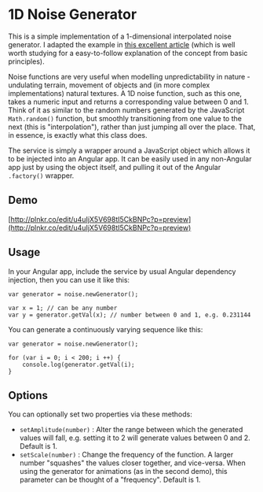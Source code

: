 # 1D Noise Generator

This is a simple implementation of a 1-dimensional interpolated noise generator. I adapted the example in [this excellent article](http://www.scratchapixel.com/lessons/3d-advanced-lessons/noise-part-1/creating-a-simple-1d-noise/)
(which is well worth studying for a easy-to-follow explanation of the concept from basic principles).

Noise functions are very useful when modelling unpredictability in nature - undulating terrain, movement of objects and (in more complex implementations) natural textures. A 1D noise function, such as this one, takes a numeric input and returns a corresponding value between 0 and 1. Think of it as similar to
the random numbers generated by the JavaScript `Math.random()` function, but smoothly transitioning from one value to the next (this is "interpolation"), rather than just jumping all over the place. That, in essence, is exactly
what this class does.

The service is simply a wrapper around a JavaScript object which allows it to be injected into an Angular app. It can be easily used in any non-Angular app just by using the object itself, and pulling it out of the
Angular `.factory()` wrapper.

## Demo

[http://plnkr.co/edit/u4uIjX5V698tI5CkBNPc?p=preview](http://plnkr.co/edit/u4uIjX5V698tI5CkBNPc?p=preview)

## Usage

In your Angular app, include the service by usual Angular dependency injection, then you can use it like this:

    var generator = noise.newGenerator();

    var x = 1; // can be any number
    var y = generator.getVal(x); // number between 0 and 1, e.g. 0.231144

You can generate a continuously varying sequence like this:

    var generator = noise.newGenerator();

    for (var i = 0; i < 200; i ++) {
        console.log(generator.getVal(i);
    }

## Options

You can optionally set two properties via these methods:

- `setAmplitude(number)` : Alter the range between which the generated values will fall, e.g. setting it to 2 will generate values between 0 and 2. Default is 1.
- `setScale(number)` : Change the frequency of the function. A larger number "squashes" the values closer together, and vice-versa. When using the generator for animations (as in the second demo), this parameter can be thought of a "frequency". Default is 1.

